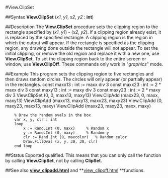 
#View.ClipSet

##Syntax
**View.ClipSet** (*x1*, *y1*, *x2*, *y2* : **int**)

##Description
The **View.ClipSet** procedure sets the clipping region to the rectangle specified by (*x1*, *y1*) - (*x2*, *y2*). If a clipping region already exist, it is replaced by the specified rectangle.
A clipping region is the region in which the output will appear. If the rectangle is specified as the clipping region, any drawing done outside the rectangle will not appear.
To set the initial clipping, or remove the old region and replace it with a new one, use **View.ClipSet**. To set the clipping region back to the entire screen or window, use **View.ClipOff**.
These commands only work in "*graphics*" mode.

##Example
This program sets the clipping region to five rectangles and then draws random circles. The circles will only appear (or partially appear) in the rectangles.
        const maxx13 : int := maxx div 3
        const maxx23 : int := 2 * maxx div 3
        const maxy13 : int := maxy div 3
        const maxy23 : int := 2 * maxy div 3
        View.ClipSet (0, 0, maxx13, maxy13)
        View.ClipAdd (maxx23, 0, maxx, maxy13)
        View.ClipAdd (maxx13, maxy13, maxx23, maxy23)
        View.ClipAdd (0, maxy23, maxx13, maxy)
        View.ClipAdd (maxx23, maxy23, maxx, maxy)
        
        % Draw the random ovals in the box
        var x, y, clr : int
        loop
            x := Rand.Int (0, maxx)     % Random x
            y := Rand.Int (0, maxy)     % Random y
            clr := Rand.Int (0, maxcolor)   % Random color
            Draw.FillOval (x, y, 30, 30, clr)
        end loop
##Status
Exported qualified.
This means that you can only call the function by calling **View.ClipSet**, not by calling **ClipSet**.

##See also
**[view_clipadd.html](View.ClipAdd)** and **[view_clipoff.html](View.ClipOff) **functions.
